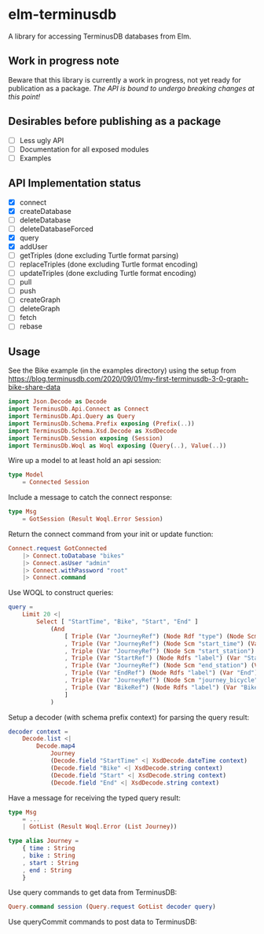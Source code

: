 # elm-terminusdb

A library for accessing TerminusDB databases from Elm.

## Work in progress note

Beware that this library is currently a work in progress, not yet ready for
publication as a package. *The API is bound to undergo breaking changes at this
point!*

## Desirables before publishing as a package

- [ ] Less ugly API
- [ ] Documentation for all exposed modules
- [ ] Examples

## API Implementation status

- [X] connect
- [X] createDatabase
- [ ] deleteDatabase
- [ ] deleteDatabaseForced
- [X] query
- [X] addUser
- [ ] getTriples (done excluding Turtle format parsing)
- [ ] replaceTriples (done excluding Turtle format encoding)
- [ ] updateTriples (done excluding Turtle format encoding)
- [ ] pull
- [ ] push
- [ ] createGraph
- [ ] deleteGraph
- [ ] fetch
- [ ] rebase

## Usage

See the Bike example (in the examples directory) using the setup from
https://blog.terminusdb.com/2020/09/01/my-first-terminusdb-3-0-graph-bike-share-data

``` elm
import Json.Decode as Decode
import TerminusDb.Api.Connect as Connect
import TerminusDb.Api.Query as Query
import TerminusDb.Schema.Prefix exposing (Prefix(..))
import TerminusDb.Schema.Xsd.Decode as XsdDecode
import TerminusDb.Session exposing (Session)
import TerminusDb.Woql as Woql exposing (Query(..), Value(..))
```

Wire up a model to at least hold an api session:

``` elm
type Model
    = Connected Session
```

Include a message to catch the connect response:

``` elm
type Msg
    = GotSession (Result Woql.Error Session)
```

Return the connect command from your init or update function:

``` elm
Connect.request GotConnected
    |> Connect.toDatabase "bikes"
    |> Connect.asUser "admin"
    |> Connect.withPassword "root"
    |> Connect.command
```

Use WOQL to construct queries:

``` elm
query =
    Limit 20 <|
        Select [ "StartTime", "Bike", "Start", "End" ]
            (And
                [ Triple (Var "JourneyRef") (Node Rdf "type") (Node Scm "Journey")
                , Triple (Var "JourneyRef") (Node Scm "start_time") (Var "StartTime")
                , Triple (Var "JourneyRef") (Node Scm "start_station") (Var "StartRef")
                , Triple (Var "StartRef") (Node Rdfs "label") (Var "Start")
                , Triple (Var "JourneyRef") (Node Scm "end_station") (Var "EndRef")
                , Triple (Var "EndRef") (Node Rdfs "label") (Var "End")
                , Triple (Var "JourneyRef") (Node Scm "journey_bicycle") (Var "BikeRef")
                , Triple (Var "BikeRef") (Node Rdfs "label") (Var "Bike")
                ]
            )
```

Setup a decoder (with schema prefix context) for parsing the query result:
``` elm
decoder context =
    Decode.list <|
        Decode.map4
            Journey
            (Decode.field "StartTime" <| XsdDecode.dateTime context)
            (Decode.field "Bike" <| XsdDecode.string context)
            (Decode.field "Start" <| XsdDecode.string context)
            (Decode.field "End" <| XsdDecode.string context)
```

Have a message for receiving the typed query result:
``` elm
type Msg
    = ...
    | GotList (Result Woql.Error (List Journey))

type alias Journey =
    { time : String
    , bike : String
    , start : String
    , end : String
    }
```

Use query commands to get data from TerminusDB:
``` elm
Query.command session (Query.request GotList decoder query)
```

Use queryCommit commands to post data to TerminusDB:

``` elm

```
